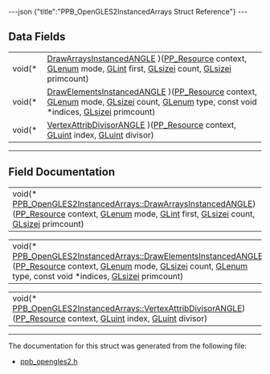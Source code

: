 ---json {"title":"PPB\_OpenGLES2InstancedArrays Struct Reference"} ---

Data Fields
-----------

<table><tbody><tr class="odd"><td style="text-align: right;">void(* </td><td><a href="/docs/native-client/pepper_stable/c/struct_p_p_b___open_g_l_e_s2_instanced_arrays#aacc8c2b28773b7f0a99c39a967f2e9f1" class="el">DrawArraysInstancedANGLE</a> )(<a href="/docs/native-client/pepper_stable/c/group___typedefs#gafdc3895ee80f4750d0d95ae1b677e9b7" class="el">PP_Resource</a> context, <a href="/docs/native-client/pepper_stable/c/ppb__opengles2_8h#a7efd7809e1632cdae75603fd1fee61c0" class="el">GLenum</a> mode, <a href="/docs/native-client/pepper_stable/c/ppb__opengles2_8h#a5ac0f3c4d7fafd42b284b5487a791017" class="el">GLint</a> first, <a href="/docs/native-client/pepper_stable/c/ppb__opengles2_8h#a9289d5b99dc1f27f01480360f2e18ae0" class="el">GLsizei</a> count, <a href="/docs/native-client/pepper_stable/c/ppb__opengles2_8h#a9289d5b99dc1f27f01480360f2e18ae0" class="el">GLsizei</a> primcount)</td></tr><tr class="even"><td style="text-align: right;">void(* </td><td><a href="/docs/native-client/pepper_stable/c/struct_p_p_b___open_g_l_e_s2_instanced_arrays#a40a3200a267d4df2efe3ae5adce7c21e" class="el">DrawElementsInstancedANGLE</a> )(<a href="/docs/native-client/pepper_stable/c/group___typedefs#gafdc3895ee80f4750d0d95ae1b677e9b7" class="el">PP_Resource</a> context, <a href="/docs/native-client/pepper_stable/c/ppb__opengles2_8h#a7efd7809e1632cdae75603fd1fee61c0" class="el">GLenum</a> mode, <a href="/docs/native-client/pepper_stable/c/ppb__opengles2_8h#a9289d5b99dc1f27f01480360f2e18ae0" class="el">GLsizei</a> count, <a href="/docs/native-client/pepper_stable/c/ppb__opengles2_8h#a7efd7809e1632cdae75603fd1fee61c0" class="el">GLenum</a> type, const void *indices, <a href="/docs/native-client/pepper_stable/c/ppb__opengles2_8h#a9289d5b99dc1f27f01480360f2e18ae0" class="el">GLsizei</a> primcount)</td></tr><tr class="odd"><td style="text-align: right;">void(* </td><td><a href="/docs/native-client/pepper_stable/c/struct_p_p_b___open_g_l_e_s2_instanced_arrays#aad4d8b8f799dada68d83407310f63099" class="el">VertexAttribDivisorANGLE</a> )(<a href="/docs/native-client/pepper_stable/c/group___typedefs#gafdc3895ee80f4750d0d95ae1b677e9b7" class="el">PP_Resource</a> context, <a href="/docs/native-client/pepper_stable/c/ppb__opengles2_8h#aa311c7f0d6ec4f1a33f9235c3651b86b" class="el">GLuint</a> index, <a href="/docs/native-client/pepper_stable/c/ppb__opengles2_8h#aa311c7f0d6ec4f1a33f9235c3651b86b" class="el">GLuint</a> divisor)</td></tr></tbody></table>

------------------------------------------------------------------------

Field Documentation
-------------------

<span id="aacc8c2b28773b7f0a99c39a967f2e9f1" class="anchor" style="margin: 0;"></span>

<table><tbody><tr class="odd"><td>void(* <a href="/docs/native-client/pepper_stable/c/struct_p_p_b___open_g_l_e_s2_instanced_arrays#aacc8c2b28773b7f0a99c39a967f2e9f1" class="el">PPB_OpenGLES2InstancedArrays::DrawArraysInstancedANGLE</a>)(<a href="/docs/native-client/pepper_stable/c/group___typedefs#gafdc3895ee80f4750d0d95ae1b677e9b7" class="el">PP_Resource</a> context, <a href="/docs/native-client/pepper_stable/c/ppb__opengles2_8h#a7efd7809e1632cdae75603fd1fee61c0" class="el">GLenum</a> mode, <a href="/docs/native-client/pepper_stable/c/ppb__opengles2_8h#a5ac0f3c4d7fafd42b284b5487a791017" class="el">GLint</a> first, <a href="/docs/native-client/pepper_stable/c/ppb__opengles2_8h#a9289d5b99dc1f27f01480360f2e18ae0" class="el">GLsizei</a> count, <a href="/docs/native-client/pepper_stable/c/ppb__opengles2_8h#a9289d5b99dc1f27f01480360f2e18ae0" class="el">GLsizei</a> primcount)</td></tr></tbody></table>

<span id="a40a3200a267d4df2efe3ae5adce7c21e" class="anchor" style="margin: 0;"></span>

<table><tbody><tr class="odd"><td>void(* <a href="/docs/native-client/pepper_stable/c/struct_p_p_b___open_g_l_e_s2_instanced_arrays#a40a3200a267d4df2efe3ae5adce7c21e" class="el">PPB_OpenGLES2InstancedArrays::DrawElementsInstancedANGLE</a>)(<a href="/docs/native-client/pepper_stable/c/group___typedefs#gafdc3895ee80f4750d0d95ae1b677e9b7" class="el">PP_Resource</a> context, <a href="/docs/native-client/pepper_stable/c/ppb__opengles2_8h#a7efd7809e1632cdae75603fd1fee61c0" class="el">GLenum</a> mode, <a href="/docs/native-client/pepper_stable/c/ppb__opengles2_8h#a9289d5b99dc1f27f01480360f2e18ae0" class="el">GLsizei</a> count, <a href="/docs/native-client/pepper_stable/c/ppb__opengles2_8h#a7efd7809e1632cdae75603fd1fee61c0" class="el">GLenum</a> type, const void *indices, <a href="/docs/native-client/pepper_stable/c/ppb__opengles2_8h#a9289d5b99dc1f27f01480360f2e18ae0" class="el">GLsizei</a> primcount)</td></tr></tbody></table>

<span id="aad4d8b8f799dada68d83407310f63099" class="anchor" style="margin: 0;"></span>

<table><tbody><tr class="odd"><td>void(* <a href="/docs/native-client/pepper_stable/c/struct_p_p_b___open_g_l_e_s2_instanced_arrays#aad4d8b8f799dada68d83407310f63099" class="el">PPB_OpenGLES2InstancedArrays::VertexAttribDivisorANGLE</a>)(<a href="/docs/native-client/pepper_stable/c/group___typedefs#gafdc3895ee80f4750d0d95ae1b677e9b7" class="el">PP_Resource</a> context, <a href="/docs/native-client/pepper_stable/c/ppb__opengles2_8h#aa311c7f0d6ec4f1a33f9235c3651b86b" class="el">GLuint</a> index, <a href="/docs/native-client/pepper_stable/c/ppb__opengles2_8h#aa311c7f0d6ec4f1a33f9235c3651b86b" class="el">GLuint</a> divisor)</td></tr></tbody></table>

------------------------------------------------------------------------

The documentation for this struct was generated from the following file:

-   <a href="/docs/native-client/pepper_stable/c/ppb__opengles2_8h/" class="el">ppb_opengles2.h</a>
